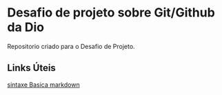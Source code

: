 # Desafio de projeto sobre Git/Github da Dio
Repositorio criado para o Desafio de Projeto.

## Links Úteis
[sintaxe Basica markdown](https://www.markdownguide.org/basic-syntax/)
